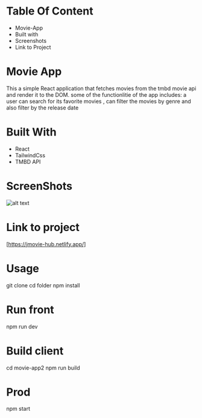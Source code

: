 
# Table Of Content

- Movie-App
- Built with
- Screenshots
- Link to Project

# Movie App

This a simple React application that fetches movies from the tmbd movie api and render it to the DOM.
some of the functionlitie of the app includes: a user can search for its favorite movies , can filter the movies by genre and also filter by the release date

# Built With

- React
- TailwindCss
- TMBD API

# ScreenShots

![alt text](image.jpg)

# Link to project

[https://jmovie-hub.netlify.app/]


# Usage
 git clone
 cd folder
 npm install


 
 # Run front
 npm run dev

 
 # Build client
 cd movie-app2
 npm run build
 
 # Prod
 npm start

